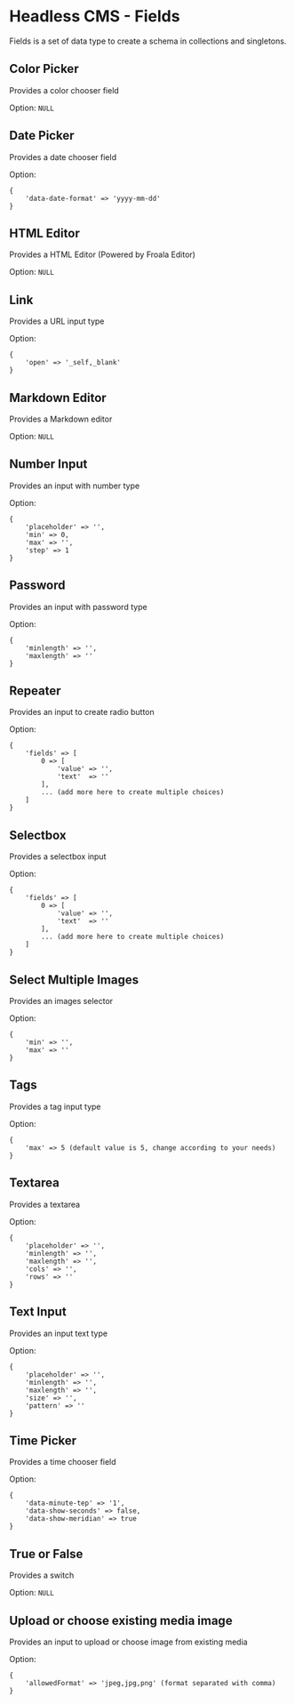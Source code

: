 # Headless CMS - Fields

Fields is a set of data type to create a schema in collections and singletons.

## Color Picker

Provides a color chooser field

Option: `NULL`

## Date Picker

Provides a date chooser field

Option: 
```
{
    'data-date-format' => 'yyyy-mm-dd'
}
```

## HTML Editor

Provides a HTML Editor (Powered by Froala Editor)

Option: `NULL`

## Link

Provides a URL input type

Option: 
```
{
    'open' => '_self,_blank'
}
```

## Markdown Editor

Provides a Markdown editor

Option: `NULL`

## Number Input

Provides an input with number type

Option:
```
{
    'placeholder' => '', 
    'min' => 0, 
    'max' => '', 
    'step' => 1
}
```

## Password

Provides an input with password type

Option:
```
{
    'minlength' => '', 
    'maxlength' => ''
}
```

## Repeater

Provides an input to create radio button

Option:
```
{
    'fields' => [
        0 => [
            'value' => '',
            'text'  => ''
        ],
        ... (add more here to create multiple choices)
    ]
}
```

## Selectbox

Provides a selectbox input

Option:
```
{
    'fields' => [
        0 => [
            'value' => '',
            'text'  => ''
        ],
        ... (add more here to create multiple choices)
    ]
}
```

## Select Multiple Images

Provides an images selector

Option:
```
{
    'min' => '',
    'max' => ''
}
```

## Tags

Provides a tag input type

Option:
```
{
    'max' => 5 (default value is 5, change according to your needs)
}
```

## Textarea

Provides a textarea

Option:
```
{
    'placeholder' => '',
    'minlength' => '',
    'maxlength' => '',
    'cols' => '',
    'rows' => ''
}
```

## Text Input

Provides an input text type

Option:
```
{
    'placeholder' => '',
    'minlength' => '',
    'maxlength' => '',
    'size' => '',
    'pattern' => ''
}
```

## Time Picker

Provides a time chooser field

Option:
```
{
    'data-minute-tep' => '1',
    'data-show-seconds' => false,
    'data-show-meridian' => true
}
```

## True or False

Provides a switch

Option: `NULL`

## Upload or choose existing media image

Provides an input to upload or choose image from existing media

Option:
```
{
    'allowedFormat' => 'jpeg,jpg,png' (format separated with comma)
}
```